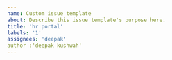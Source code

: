 ```yaml
---
name: Custom issue template
about: Describe this issue template's purpose here.
title: 'hr portal'
labels: '1'
assignees: 'deepak'
author :'deepak kushwah'
---
```



